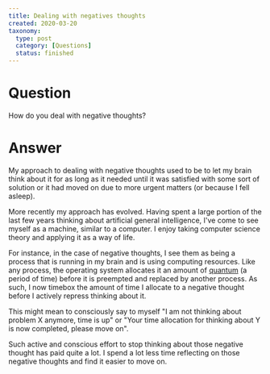 ```yaml
---
title: Dealing with negatives thoughts
created: 2020-03-20
taxonomy:
  type: post
  category: [Questions]
  status: finished
---
```


# Question
How do you deal with negative thoughts?

# Answer
My approach to dealing with negative thoughts used to be to let my brain think about it for as long as it needed until it was satisfied with some sort of solution or it had moved on due to more urgent matters (or because I fell asleep).

More recently my approach has evolved. Having spent a large portion of the last few years thinking about artificial general intelligence, I've come to see myself as a machine, similar to a computer. I enjoy taking computer science theory and applying it as a way of life.

For instance, in the case of negative thoughts, I see them as being a process that is running in my brain and is using computing resources. Like any process, the operating system allocates it an amount of [quantum](https://en.wikipedia.org/wiki/Preemption_(computing)#Time_slice) (a period of time) before it is preempted and replaced by another process. As such, I now timebox the amount of time I allocate to a negative thought before I actively repress thinking about it.

This might mean to consciously say to myself "I am not thinking about problem X anymore, time is up" or "Your time allocation for thinking about Y is now completed, please move on".

Such active and conscious effort to stop thinking about those negative thought has paid quite a lot. I spend a lot less time reflecting on those negative thoughts and find it easier to move on.
